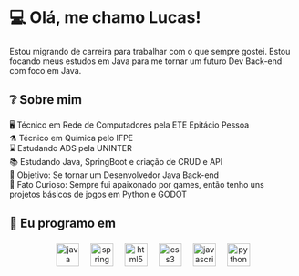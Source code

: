 <h1 align="left">💻 Olá, me chamo Lucas!</h1>

###

<p align="left">Estou migrando de carreira para trabalhar com o que sempre gostei. Estou focando meus estudos em Java para me tornar um futuro Dev Back-end com foco em Java.</p>

###

<h2 align="left">❔ Sobre mim</h2>

###

<p align="left">🖥️ Técnico em Rede de Computadores pela ETE Epitácio Pessoa<br>⚗️ Técnico em Química pelo IFPE<br>⌛ Estudando ADS pela UNINTER<br>📚 Estudando Java, SpringBoot e criação de CRUD e API<br>🎯 Objetivo: Se tornar um Desenvolvedor Java Back-end<br>🎲 Fato Curioso: Sempre fui apaixonado por games, então tenho uns projetos básicos de jogos em Python e GODOT</p>

###

<h2 align="left">📝 Eu programo em</h2>

###

<div align="center">
  <img src="https://cdn.jsdelivr.net/gh/devicons/devicon/icons/java/java-original.svg" height="40" alt="java logo"  />
  <img width="12" />
  <img src="https://cdn.jsdelivr.net/gh/devicons/devicon/icons/spring/spring-original.svg" height="40" alt="spring logo"  />
  <img width="12" />
  <img src="https://cdn.jsdelivr.net/gh/devicons/devicon/icons/html5/html5-original.svg" height="40" alt="html5 logo"  />
  <img width="12" />
  <img src="https://cdn.jsdelivr.net/gh/devicons/devicon/icons/css3/css3-original.svg" height="40" alt="css3 logo"  />
  <img width="12" />
  <img src="https://cdn.jsdelivr.net/gh/devicons/devicon/icons/javascript/javascript-original.svg" height="40" alt="javascript logo"  />
  <img width="12" />
  <img src="https://cdn.jsdelivr.net/gh/devicons/devicon/icons/python/python-original.svg" height="40" alt="python logo"  />
</div>

###
